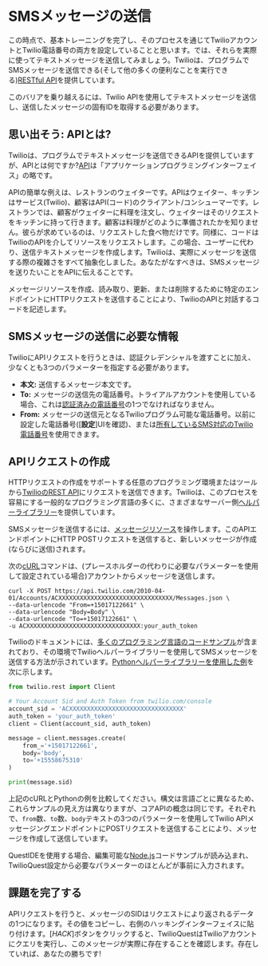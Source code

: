 # SMSメッセージの送信

この時点で、基本トレーニングを完了し、そのプロセスを通じてTwilioアカウントとTwilio電話番号の両方を設定していることと思います。では、それらを実際に使ってテキストメッセージを送信してみましょう。Twilioは、プログラムでSMSメッセージを送信できる(そして他の多くの便利なことを実行できる)[RESTful API](https://www.twilio.com/docs/sms/api)を提供しています。

このバリアを乗り越えるには、Twilio APIを使用してテキストメッセージを送信し、送信したメッセージの固有IDを取得する必要があります。

## 思い出そう: APIとは?

Twilioは、プログラムでテキストメッセージを送信できるAPIを提供していますが、APIとは何ですか?[API](https://www.twilio.com/docs/glossary/what-is-an-api)は「アプリケーションプログラミングインターフェイス」の略です。

APIの簡単な例えは、レストランのウェイターです。APIはウェイター、キッチンはサービス(Twilio)、顧客はAPI(コード)のクライアント/コンシューマーです。レストランでは、顧客がウェイターに料理を注文し、ウェイターはそのリクエストをキッチンに持って行きます。顧客は料理がどのように準備されたかを知りません。彼らが求めているのは、リクエストした食べ物だけです。同様に、コードはTwilioのAPIを介してリソースをリクエストします。この場合、ユーザーに代わり、送信テキストメッセージを作成します。Twilioは、実際にメッセージを送信する際の複雑さをすべて抽象化しました。あなたがなすべきは、SMSメッセージを送りたいことをAPIに伝えることです。

メッセージリソースを作成、読み取り、更新、または削除するために特定のエンドポイントにHTTPリクエストを送信することにより、TwilioのAPIと対話するコードを記述します。

## SMSメッセージの送信に必要な情報

TwilioにAPIリクエストを行うときは、認証クレデンシャルを渡すことに加え、少なくとも3つのパラメーターを指定する必要があります。

- **本文:** 送信するメッセージ本文です。
- **To:** メッセージの送信先の電話番号。トライアルアカウントを使用している場合、これは[認証済みの電話番号](https://www.twilio.com/console/phone-numbers/verified)の1つでなければなりません。
- **From:** メッセージの送信元となるTwilioプログラム可能な電話番号。以前に設定した電話番号([**設定**]UIを確認)、または[所有しているSMS対応のTwilio電話番号](https://www.twilio.com/console/phone-numbers/incoming)を使用できます。

## APIリクエストの作成

HTTPリクエストの作成をサポートする任意のプログラミング環境またはツールから[TwilioのREST API](https://www.twilio.com/docs/sms/api)にリクエストを送信できます。Twilioは、このプロセスを容易にする一般的なプログラミング言語の多くに、さまざまなサーバー側[ヘルパーライブラリー](https://www.twilio.com/docs/libraries)を提供しています。

SMSメッセージを送信するには、[メッセージリソース](https://www.twilio.com/docs/sms/api/message-resource)を操作します。このAPIエンドポイントにHTTP POSTリクエストを送信すると、新しいメッセージが作成(ならびに送信)されます。

次の[cURL](https://curl.haxx.se/docs/manual.html)コマンドは、(プレースホルダーの代わりに必要なパラメーターを使用して設定されている場合)アカウントからメッセージを送信します。

```
curl -X POST https://api.twilio.com/2010-04-01/Accounts/ACXXXXXXXXXXXXXXXXXXXXXXXXXXXXXXXX/Messages.json \
--data-urlencode "From=+15017122661" \
--data-urlencode "Body=Body" \
--data-urlencode "To=+15017122661" \
-u ACXXXXXXXXXXXXXXXXXXXXXXXXXXXXXXXX:your_auth_token
```

Twilioのドキュメントには、[多くのプログラミング言語のコードサンプル](https://www.twilio.com/docs/sms/api/message-resource#create-a-message-resource)が含まれており、その環境でTwilioヘルパーライブラリーを使用してSMSメッセージを送信する方法が示されています。[Pythonヘルパーライブラリーを使用した例](https://www.twilio.com/docs/sms/api/message-resource?code-sample=code-create-a-message&code-language=Python&code-sdk-version=6.x)を次に示します。

```python
from twilio.rest import Client

# Your Account Sid and Auth Token from twilio.com/console
account_sid = 'ACXXXXXXXXXXXXXXXXXXXXXXXXXXXXXXXX'
auth_token = 'your_auth_token'
client = Client(account_sid, auth_token)

message = client.messages.create(
    from_='+15017122661',
    body='body',
    to='+15558675310'
)

print(message.sid)
```

上記のcURLとPythonの例を比較してください。構文は言語ごとに異なるため、これらサンプルの見え方は異なりますが、コアAPIの概念は同じです。それぞれで、`from`数、`to`数、`body`テキストの3つのパラメーターを使用してTwilio APIメッセージングエンドポイントにPOSTリクエストを送信することにより、メッセージを作成して送信しています。

QuestIDEを使用する場合、編集可能な[Node.js](https://nodejs.org/)コードサンプルが読み込まれ、TwilioQuest設定から必要なパラメーターのほとんどが事前に入力されます。

## 課題を完了する

APIリクエストを行うと、メッセージのSIDはリクエストにより返されるデータの1つになります。その値をコピーし、右側のハッキングインターフェイスに貼り付けます。[*HACK*]ボタンをクリックすると、TwilioQuestはTwilioアカウントにクエリを実行し、このメッセージが実際に存在することを確認します。存在していれば、あなたの勝ちです!